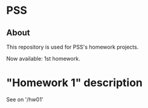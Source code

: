 # PSS
## About

This repository is used for PSS's homework projects.

Now available: 1st homework.

# "Homework 1" description

See on '/hw01'
